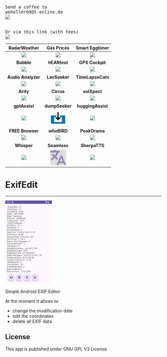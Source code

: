 <pre>Send a coffee to 
woheller69@t-online.de 
<a href= "https://www.paypal.com/signin"><img  align="left" src="https://www.paypalobjects.com/webstatic/de_DE/i/de-pp-logo-150px.png"></a>

  
Or via this link (with fees)
<a href="https://www.paypal.com/donate?hosted_button_id=XVXQ54LBLZ4AA"><img  align="left" src="https://img.shields.io/badge/Donate%20with%20Debit%20or%20Credit%20Card-002991?style=plastic"></a></pre>


| **RadarWeather** | **Gas Prices** | **Smart Eggtimer** |
|:---:|:---:|:---:|
| [<img src="https://github.com/woheller69/weather/blob/main/fastlane/metadata/android/en-US/images/icon.png" width="50">](https://f-droid.org/packages/org.woheller69.weather/) | [<img src="https://github.com/woheller69/spritpreise/blob/main/fastlane/metadata/android/en-US/images/icon.png" width="50">](https://f-droid.org/packages/org.woheller69.spritpreise/) | [<img src="https://github.com/woheller69/eggtimer/blob/main/fastlane/metadata/android/en-US/images/icon.png" width="50">](https://f-droid.org/packages/org.woheller69.eggtimer/) |
| **Bubble** | **hEARtest** | **GPS Cockpit** |
| [<img src="https://github.com/woheller69/Level/blob/master/fastlane/metadata/android/en-US/images/icon.png" width="50">](https://f-droid.org/packages/org.woheller69.level/) | [<img src="https://github.com/woheller69/audiometry/blob/new/fastlane/metadata/android/en-US/images/icon.png" width="50">](https://f-droid.org/packages/org.woheller69.audiometry/) | [<img src="https://github.com/woheller69/gpscockpit/blob/master/fastlane/metadata/android/en-US/images/icon.png" width="50">](https://f-droid.org/packages/org.woheller69.gpscockpit/) |
| **Audio Analyzer** | **LavSeeker** | **TimeLapseCam** |
| [<img src="https://github.com/woheller69/audio-analyzer-for-android/blob/master/fastlane/metadata/android/en-US/images/icon.png" width="50">](https://f-droid.org/packages/org.woheller69.audio_analyzer_for_android/) |[<img src="https://github.com/woheller69/lavatories/blob/master/fastlane/metadata/android/en-US/images/icon.png" width="50">](https://f-droid.org/packages/org.woheller69.lavatories/) | [<img src="https://github.com/woheller69/TimeLapseCamera/blob/master/fastlane/metadata/android/en-US/images/icon.png" width="50">](https://f-droid.org/packages/org.woheller69.TimeLapseCam/) |
| **Arity** | **Cirrus** | **solXpect** |
| [<img src="https://github.com/woheller69/arity/blob/master/fastlane/metadata/android/en-US/images/icon.png" width="50">](https://f-droid.org/packages/org.woheller69.arity/) | [<img src="https://github.com/woheller69/omweather/blob/master/fastlane/metadata/android/en-US/images/icon.png" width="50">](https://f-droid.org/packages/org.woheller69.omweather/) | [<img src="https://github.com/woheller69/solXpect/blob/main/fastlane/metadata/android/en-US/images/icon.png" width="50">](https://f-droid.org/packages/org.woheller69.solxpect/) |
| **gptAssist** | **dumpSeeker** | **huggingAssist** |
| [<img src="https://github.com/woheller69/gptassist/blob/master/fastlane/metadata/android/en-US/images/icon.png" width="50">](https://f-droid.org/packages/org.woheller69.gptassist/) | [<img src="https://github.com/woheller69/dumpseeker/blob/main/fastlane/metadata/android/en-US/images/icon.png" width="50">](https://f-droid.org/packages/org.woheller69.dumpseeker/) | [<img src="https://github.com/woheller69/huggingassist/blob/master/fastlane/metadata/android/en-US/images/icon.png" width="50">](https://f-droid.org/packages/org.woheller69.hugassist/) |
| **FREE Browser** | **whoBIRD** | **PeakOrama** |
| [<img src="https://github.com/woheller69/browser/blob/newmaster/fastlane/metadata/android/en-US/images/icon.png" width="50">](https://f-droid.org/packages/org.woheller69.browser/) | [<img src="https://github.com/woheller69/whoBIRD/blob/master/fastlane/metadata/android/en-US/images/icon.png" width="50">](https://f-droid.org/packages/org.woheller69.whobird/) | [<img src="https://github.com/woheller69/PeakOrama/blob/master/fastlane/metadata/android/en-US/images/icon.png" width="50">](https://f-droid.org/packages/org.woheller69.PeakOrama/) |
| **Whisper** | **Seamless** | **SherpaTTS** |
| [<img src="https://github.com/woheller69/whisperIME/blob/master/fastlane/metadata/android/en-US/images/icon.png" width="50">](https://f-droid.org/packages/org.woheller69.whisper/) | [<img src="https://github.com/woheller69/seamless/blob/master/fastlane/metadata/android/en-US/images/icon.png" width="50">](https://f-droid.org/packages/org.woheller69.seemless/) | [<img src="https://github.com/woheller69/ttsengine/blob/master/fastlane/metadata/android/en-US/images/icon.png" width="50">](https://f-droid.org/packages/org.woheller69.ttsengine/) |


# ExifEdit
------------------------------------------------
<img src="01.png" width="150"/> 

Simple Android EXIF Editor

At the moment it allows to 
- change the modification date
- edit the coordinates
- delete all EXIF data

## License

This app is published under GNU GPL V3 License.


